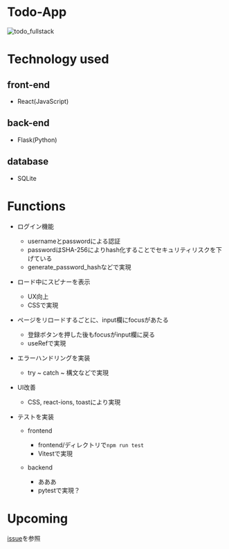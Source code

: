 # Todo-App

![todo_fullstack](https://github.com/user-attachments/assets/9736efa1-77b3-41c2-8352-1df068969d4b)

# Technology used
## front-end
- React(JavaScript)

## back-end
- Flask(Python)

## database
- SQLite

# Functions
- ログイン機能
    - usernameとpasswordによる認証
    - passwordはSHA-256によりhash化することでセキュリティリスクを下げている
    - generate_password_hashなどで実現

- ロード中にスピナーを表示
    - UX向上
    - CSSで実現

- ページをリロードするごとに、input欄にfocusがあたる
    - 登録ボタンを押した後もfocusがinput欄に戻る
    - useRefで実現

- エラーハンドリングを実装
    - try ~ catch ~ 構文などで実現

- UI改善
    - CSS, react-ions, toastにより実現

- テストを実装
    - frontend
        - frontend/ディレクトリで`npm run test`
        - Vitestで実現
    
    - backend
        - あああ
        - pytestで実現？

# Upcoming
[issue](https://github.com/clumsy-ug/Todo-Fullstack/issues)を参照
